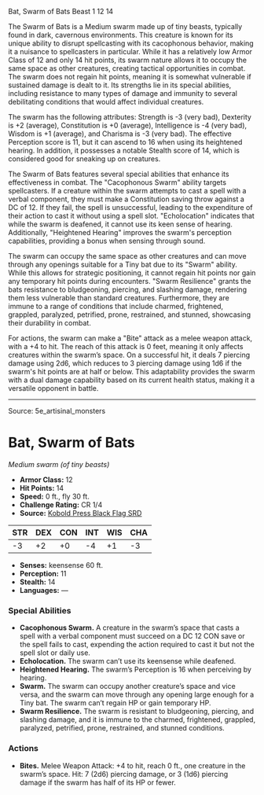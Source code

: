 <MonsterName/>Bat, Swarm of Bats</MonsterName>
<CreatureType/>Beast</CreatureType>
<CR/>1</CR>
<AC/>12</AC>
<HP/>14</HP>
<summary>The Swarm of Bats is a Medium swarm made up of tiny beasts, typically found in dark, cavernous environments. This creature is known for its unique ability to disrupt spellcasting with its cacophonous behavior, making it a nuisance to spellcasters in particular. While it has a relatively low Armor Class of 12 and only 14 hit points, its swarm nature allows it to occupy the same space as other creatures, creating tactical opportunities in combat. The swarm does not regain hit points, meaning it is somewhat vulnerable if sustained damage is dealt to it. Its strengths lie in its special abilities, including resistance to many types of damage and immunity to several debilitating conditions that would affect individual creatures. </summary>

<detail>

The swarm has the following attributes: Strength is -3 (very bad), Dexterity is +2 (average), Constitution is +0 (average), Intelligence is -4 (very bad), Wisdom is +1 (average), and Charisma is -3 (very bad). The effective Perception score is 11, but it can ascend to 16 when using its heightened hearing. In addition, it possesses a notable Stealth score of 14, which is considered good for sneaking up on creatures.

The Swarm of Bats features several special abilities that enhance its effectiveness in combat. The "Cacophonous Swarm" ability targets spellcasters. If a creature within the swarm attempts to cast a spell with a verbal component, they must make a Constitution saving throw against a DC of 12. If they fail, the spell is unsuccessful, leading to the expenditure of their action to cast it without using a spell slot. "Echolocation" indicates that while the swarm is deafened, it cannot use its keen sense of hearing. Additionally, "Heightened Hearing" improves the swarm's perception capabilities, providing a bonus when sensing through sound. 

The swarm can occupy the same space as other creatures and can move through any openings suitable for a Tiny bat due to its "Swarm" ability. While this allows for strategic positioning, it cannot regain hit points nor gain any temporary hit points during encounters. "Swarm Resilience" grants the bats resistance to bludgeoning, piercing, and slashing damage, rendering them less vulnerable than standard creatures. Furthermore, they are immune to a range of conditions that include charmed, frightened, grappled, paralyzed, petrified, prone, restrained, and stunned, showcasing their durability in combat.

For actions, the swarm can make a "Bite" attack as a melee weapon attack, with a +4 to hit. The reach of this attack is 0 feet, meaning it only affects creatures within the swarm’s space. On a successful hit, it deals 7 piercing damage using 2d6, which reduces to 3 piercing damage using 1d6 if the swarm's hit points are at half or below. This adaptability provides the swarm with a dual damage capability based on its current health status, making it a versatile opponent in battle.</detail>



---

Source: 5e_artisinal_monsters

# Bat, Swarm of Bats

*Medium swarm (of tiny beasts)*

- **Armor Class:** 12
- **Hit Points:** 14
- **Speed:** 0 ft., fly 30 ft.
- **Challenge Rating:** CR 1/4
- **Source:** [Kobold Press Black Flag SRD](https://koboldpress.com/black-flag-roleplaying/)

| STR | DEX | CON | INT | WIS | CHA |
| --- | --- | --- | --- | --- | --- |
| -3 | +2 | +0 | -4 | +1 | -3 |

- **Senses:** keensense 60 ft.
- **Perception:** 11
- **Stealth:** 14
- **Languages:** —

### Special Abilities

- **Cacophonous Swarm.** A creature in the swarm’s space that casts a spell with a verbal component must succeed on a DC 12 CON save or the spell fails to cast, expending the action required to cast it but not the spell slot or daily use.
- **Echolocation.** The swarm can’t use its keensense while deafened.
- **Heightened Hearing.** The swarm’s Perception is 16 when perceiving by hearing.
- **Swarm.** The swarm can occupy another creature’s space and vice versa, and the swarm can move through any opening large enough for a Tiny bat. The swarm can’t regain HP or gain temporary HP.
- **Swarm Resilience.** The swarm is resistant to bludgeoning, piercing, and slashing damage, and it is immune to the charmed, frightened, grappled, paralyzed, petrified, prone, restrained, and stunned conditions.

### Actions

- **Bites.** Melee Weapon Attack: +4 to hit, reach 0 ft., one creature in the swarm’s space. Hit: 7 (2d6) piercing damage, or 3 (1d6) piercing damage if the swarm has half of its HP or fewer.



